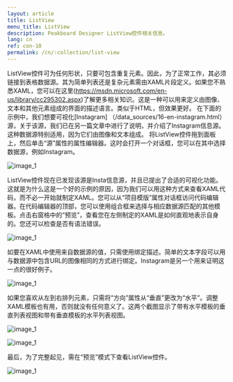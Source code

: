 ```yaml
---
layout: article
title: ListView
menu_title: ListView
description: Peakboard Designer ListView控件相关信息。
lang: cn
ref: con-10
permalink: /cn/:collection/list-view
---
```


ListView控件可为任何形状，只要可包含重复元素。因此，为了正常工作，其必须链接到表格数据源。其为简单列表还是复杂元素需由XAML片段定义。如果您不熟悉XAML，您可以在这里(https://msdn.microsoft.com/en-us/library/cc295302.aspx)了解更多相关知识。这是一种可以用来定义由图像、文本和其他元素组成的界面的描述语言。类似于HTML，但效果更好。
在下面的示例中，我们想要可视化[Instagram] （/data_sources/16-en-instagram.html）源，关于该源，我们已在另一篇文章中进行了说明，并介绍了Instagram信息源。这种数据源特别适用，因为它们由图像和文本组成。
将ListView控件拖到面板上，然后单击“源”属性的属性编辑器。这时会打开一个对话框，您可以在其中选择数据源，例如Instagram。

![image_1](/assets/images/Controls/ListView/ControlsListview01.png)

ListView控件现在已发现该源是Insta信息源，并且已提出了合适的可视化功能。这就是为什么这是一个好的示例的原因，因为我们可以用这种方式来查看XAML代码，而不必一开始就制定XAML。您可以从“项目模版”属性对话框访问代码编辑器。在代码编辑器的顶部，您可以使用组合框来选择与相应数据源匹配的其他模板。点击右窗格中的“预览”，查看您在左侧制定的XAML是如何直观地表示自身的。您还可以检查是否有语法错误。

![image_1](/assets/images/Controls/ListView/ControlsListview02.png)

如要在XAML中使用来自数据源的值，只需使用绑定描述。简单的文本字段可以用与数据源中包含URL的图像相同的方式进行绑定。Instagram是另一个用来证明这一点的很好例子。

![image_1](/assets/images/Controls/ListView/ControlsListview03.png)

如果您喜欢从左到右排列元素，只需将“方向”属性从“垂直”更改为“水平”。调整XAML模板也有用，否则就没有任何意义了。这两个截图显示了带有水平模板的垂直列表视图和带有垂直模板的水平列表视图。

![image_1](/assets/images/Controls/ListView/ControlsListview04.png)

![image_1](/assets/images/Controls/ListView/ControlsListview05.png)

最后，为了完整起见，需在“预览”模式下查看ListView控件。

![image_1](/assets/images/Controls/ListView/ControlsListview06.png)

